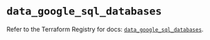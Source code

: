 # `data_google_sql_databases`

Refer to the Terraform Registry for docs: [`data_google_sql_databases`](https://registry.terraform.io/providers/hashicorp/google/5.20.0/docs/data-sources/sql_databases).
